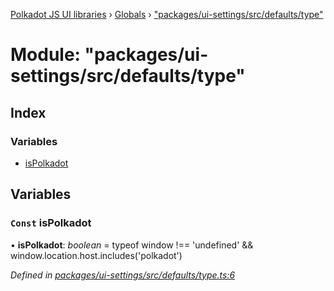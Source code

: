 [Polkadot JS UI libraries](../README.md) › [Globals](../globals.md) › ["packages/ui-settings/src/defaults/type"](_packages_ui_settings_src_defaults_type_.md)

# Module: "packages/ui-settings/src/defaults/type"

## Index

### Variables

* [isPolkadot](_packages_ui_settings_src_defaults_type_.md#const-ispolkadot)

## Variables

### `Const` isPolkadot

• **isPolkadot**: *boolean* = typeof window !== 'undefined' && window.location.host.includes('polkadot')

*Defined in [packages/ui-settings/src/defaults/type.ts:6](https://github.com/polkadot-js/ui/blob/e24cf096/packages/ui-settings/src/defaults/type.ts#L6)*
